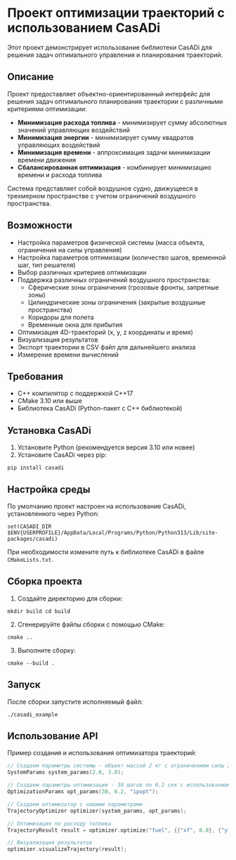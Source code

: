 # Проект оптимизации траекторий с использованием CasADi

Этот проект демонстрирует использование библиотеки CasADi для решения задач оптимального управления и планирования траекторий.

## Описание

Проект предоставляет объектно-ориентированный интерфейс для решения задач оптимального планирования траектории с различными критериями оптимизации:

- **Минимизация расхода топлива** - минимизирует сумму абсолютных значений управляющих воздействий
- **Минимизация энергии** - минимизирует сумму квадратов управляющих воздействий
- **Минимизация времени** - аппроксимация задачи минимизации времени движения
- **Сбалансированная оптимизация** - комбинирует минимизацию времени и расхода топлива

Система представляет собой воздушное судно, движущееся в трехмерном пространстве с учетом ограничений воздушного пространства.

## Возможности

- Настройка параметров физической системы (масса объекта, ограничения на силы управления)
- Настройка параметров оптимизации (количество шагов, временной шаг, тип решателя)
- Выбор различных критериев оптимизации
- Поддержка различных ограничений воздушного пространства:
  - Сферические зоны ограничения (грозовые фронты, запретные зоны)
  - Цилиндрические зоны ограничения (закрытые воздушные пространства)
  - Коридоры для полета
  - Временные окна для прибытия
- Оптимизация 4D-траекторий (x, y, z координаты и время)
- Визуализация результатов
- Экспорт траектории в CSV файл для дальнейшего анализа
- Измерение времени вычислений

## Требования

- C++ компилятор с поддержкой C++17
- CMake 3.10 или выше
- Библиотека CasADi (Python-пакет с C++ библиотекой)

## Установка CasADi

1. Установите Python (рекомендуется версия 3.10 или новее)
2. Установите CasADi через pip:
```
pip install casadi
```

## Настройка среды

По умолчанию проект настроен на использование CasADi, установленного через Python:
```
set(CASADI_DIR $ENV{USERPROFILE}/AppData/Local/Programs/Python/Python313/Lib/site-packages/casadi)
```

При необходимости измените путь к библиотеке CasADi в файле `CMakeLists.txt`.

## Сборка проекта

1. Создайте директорию для сборки:
```
mkdir build cd build
```
2. Сгенерируйте файлы сборки с помощью CMake:
```
cmake ..
```
3. Выполните сборку:
```
cmake --build .
```

## Запуск

После сборки запустите исполняемый файл:
```
./casadi_example
```

## Использование API

Пример создания и использования оптимизатора траекторий:

```cpp
// Создаем параметры системы - объект массой 2 кг с ограничением силы 3 Н
SystemParams system_params(2.0, 3.0);

// Создаем параметры оптимизации - 30 шагов по 0.2 сек с использованием IPOPT
OptimizationParams opt_params(30, 0.2, "ipopt");

// Создаем оптимизатор с нашими параметрами
TrajectoryOptimizer optimizer(system_params, opt_params);

// Оптимизация по расходу топлива
TrajectoryResult result = optimizer.optimize("fuel", {{"xf", 8.0}, {"yf", 5.0}});

// Визуализация результатов
optimizer.visualizeTrajectory(result);
```